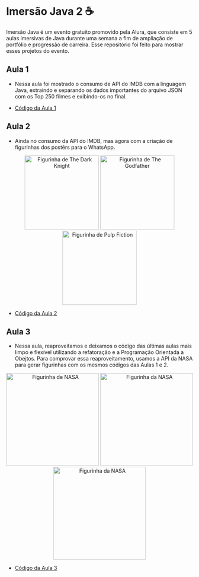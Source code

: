 # Imersão Java 2 ☕

Imersão Java é um evento gratuito promovido pela Alura, que consiste em 5 aulas imersivas de Java durante uma semana a fim de ampliação de portfólio e progressão de carreira. Esse repositório foi feito para mostrar esses projetos do evento.

## Aula 1
- Nessa aula foi mostrado o consumo de API do IMDB com a linguagem Java, extraindo e separando os dados importantes do arquivo JSON com os Top 250 filmes e exibindo-os no final.

- <a href="Aula 1/alurastickers/src">Código da Aula 1</a>

## Aula 2
- Ainda no consumo da API do IMDB, mas agora com a criação de figurinhas dos postêrs para o WhatsApp.

<div align="center">
<img src="Aula 2/alurastickers/saída/The Dark Knight.png" alt="Figurinha de The Dark Knight" width="200"> 
<img src="Aula 2/alurastickers/saída/The Godfather.png" alt="Figurinha de The Godfather" width="200"> 
<img src="Aula 2/alurastickers/saída/Pulp Fiction.png" alt="Figurinha de Pulp Fiction" width="200">
</div>

- <a href="Aula 2/alurastickers/src">Código da Aula 2</a>

## Aula 3
- Nessa aula, reaproveitamos e deixamos o código das últimas aulas mais limpo e flexível utilizando a refatoração e a Programação Orientada a Obejtos. Para comprovar essa reaproveitamento, usamos a API da NASA para gerar figurinhas com os mesmos códigos das Aulas 1 e 2.

<div align="center">
<img src="Aula 3/alurastickers/saída/Stephan's Quintet from Webb, Hubble, and Subaru.png" alt="Figurinha de NASA" width="250"> 
<img src="Aula 3/alurastickers/saída/Webb's First Deep Field.png" alt="Figurinha da NASA" width="250">
<img src="Aula 3/alurastickers/saída/Webb's Southern Ring Nebula.png" alt="Figurinha da NASA" width="250">
</div>

- <a href="Aula 3/alurastickers/src">Código da Aula 3</a>

